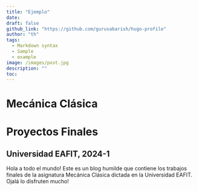 ```yaml
---
title: "Ejemplo"
date:
draft: false
github_link: "https://github.com/gurusabarish/hugo-profile"
author: "th"
tags:
  - Markdown syntax
  - Sample
  - example
image: /images/post.jpg
description: ""
toc:
---
```


# Mecánica Clásica

# Proyectos Finales

## Universidad EAFIT, 2024-1

Hola a todo el mundo! Este es un blog humilde que contiene los trabajos finales de la asignatura Mecánica Clásica dictada en la Universidad EAFIT. Ojalá lo disfruten mucho!